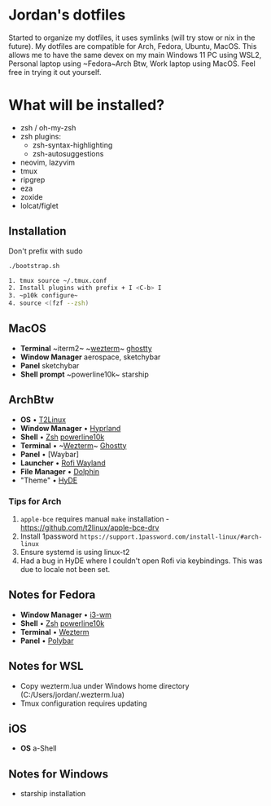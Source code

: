 # Jordan's dotfiles

Started to organize my dotfiles, it uses symlinks (will try stow or nix in the future). My dotfiles are compatible for Arch, Fedora, Ubuntu, MacOS. This allows me to have the same devex on my main Windows 11 PC using WSL2, Personal laptop using ~Fedora~Arch Btw, Work laptop using MacOS. Feel free in trying it out yourself.

# What will be installed?

- zsh / oh-my-zsh
- zsh plugins:
  - zsh-syntax-highlighting
  - zsh-autosuggestions
- neovim, lazyvim
- tmux
- ripgrep
- eza
- zoxide
- lolcat/figlet

## Installation

Don't prefix with sudo

```bash
./bootstrap.sh

1. tmux source ~/.tmux.conf
2. Install plugins with prefix + I <C-b> I
3. ~p10k configure~
4. source <(fzf --zsh)
```

## MacOS

- **Terminal** ~iterm2~ ~[wezterm](https://github.com/wez/wezterm)~ [ghostty](https://ghostty.org/)
- **Window Manager** aerospace, sketchybar
- **Panel** sketchybar
- **Shell prompt** ~powerline10k~ starship

## ArchBtw

- **OS** • [T2Linux](https://wiki.t2linux.org/)
- **Window Manager** • [Hyprland](https://github.com/hyprwm/Hyprland)
- **Shell** • [Zsh](https://www.zsh.org) [powerline10k](https://github.com/romkatv/powerlevel10k)
- **Terminal** • ~[Wezterm](https://github.com/wez/wezterm)~ [Ghostty](https://ghostty.org/)
- **Panel** • [Waybar]
- **Launcher** • [Rofi Wayland](https://wiki.archlinux.org/title/Rofi)
- **File Manager** • [Dolphin]()
- "Theme" • [HyDE](https://github.com/HyDE-Project/HyDE)

### Tips for Arch

1. `apple-bce` requires manual `make` installation - https://github.com/t2linux/apple-bce-drv
2. Install 1password `https://support.1password.com/install-linux/#arch-linux`
3. Ensure systemd is using linux-t2
4. Had a bug in HyDE where I couldn't open Rofi via keybindings. This was due to locale not been set.

## Notes for Fedora

- **Window Manager** • [i3-wm](https://github.com/i3/i3)
- **Shell** • [Zsh](https://www.zsh.org) [powerline10k](https://github.com/romkatv/powerlevel10k)
- **Terminal** • [Wezterm](https://github.com/wez/wezterm)
- **Panel** • [Polybar](https://github.com/polybar/polybar)

## Notes for WSL

- Copy wezterm.lua under Windows home directory (C:/Users/jordan/.wezterm.lua)
- Tmux configuration requires updating

## iOS

- **OS** a-Shell


## Notes for Windows

- starship installation
